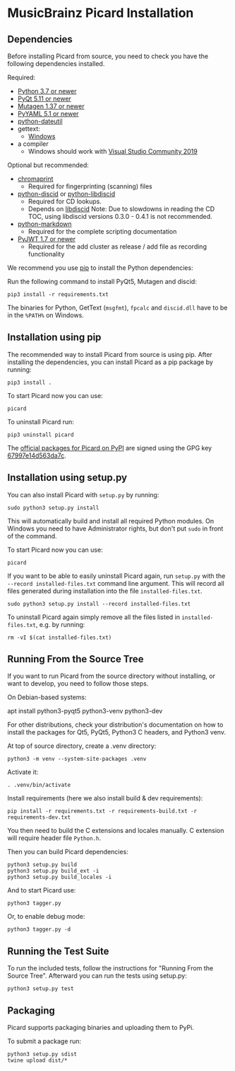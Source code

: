 MusicBrainz Picard Installation
===============================

Dependencies
------------

Before installing Picard from source, you need to check you have the following dependencies installed.

Required:

* [Python 3.7 or newer](https://python.org/download)
* [PyQt 5.11 or newer](https://riverbankcomputing.com/software/pyqt/download)
* [Mutagen 1.37 or newer](https://mutagen.readthedocs.io/)
* [PyYAML 5.1 or newer](https://pyyaml.org/)
* [python-dateutil](https://dateutil.readthedocs.io/en/stable/)
* gettext:
  * [Windows](https://mlocati.github.io/articles/gettext-iconv-windows.html)
* a compiler
  * Windows should work with [Visual Studio Community 2019](https://aka.ms/vs/16/release/vs_community.exe)

Optional but recommended:

* [chromaprint](https://acoustid.org/chromaprint)
  * Required for fingerprinting (scanning) files
* [python-discid](https://python-discid.readthedocs.org/) or [python-libdiscid](https://pypi.org/project/python-libdiscid/)
  * Required for CD lookups.
  * Depends on [libdiscid](https://musicbrainz.org/doc/libdiscid)
   Note: Due to slowdowns in reading the CD TOC, using libdiscid versions
   0.3.0 - 0.4.1 is not recommended.
* [python-markdown](https://python-markdown.github.io/install/)
  * Required for the complete scripting documentation
* [PyJWT 1.7 or newer](https://pyjwt.readthedocs.io/)
  * Required for the add cluster as release / add file as recording functionality

We recommend you use [pip](https://pip.pypa.io/en/stable/) to install the Python
dependencies:

Run the following command to install PyQt5, Mutagen and discid:

    pip3 install -r requirements.txt

The binaries for Python, GetText (`msgfmt`), `fpcalc` and `discid.dll` have to be
in the `%PATH%` on Windows.


Installation using pip
----------------------

The recommended way to install Picard from source is using pip. After installing
the dependencies, you can install Picard as a pip package by running:

    pip3 install .

To start Picard now you can use:

    picard

To uninstall Picard run:

    pip3 uninstall picard

The [official packages for Picard on PyPI](https://pypi.org/project/picard/)
are signed using the GPG key [67997e14d563da7c](https://keyserver.ubuntu.com/pks/lookup?op=vindex&search=0x67997e14d563da7c).


Installation using setup.py
---------------------------

You can also install Picard with `setup.py` by running:

    sudo python3 setup.py install

This will automatically build and install all required Python modules.
On Windows you need to have Administrator rights, but don't put `sudo`
in front of the command.

To start Picard now you can use:

    picard

If you want to be able to easily uninstall Picard again, run `setup.py`
with the `--record installed-files.txt` command line argument. This will record
all files generated during installation into the file `installed-files.txt`.

    sudo python3 setup.py install --record installed-files.txt

To uninstall Picard again simply remove all the files listed in
`installed-files.txt`, e.g. by running:

    rm -vI $(cat installed-files.txt)


Running From the Source Tree
----------------------------

If you want to run Picard from the source directory without installing,
or want to develop, you need to follow those steps.

On Debian-based systems:

   apt install python3-pyqt5 python3-venv python3-dev

For other distributions, check your distribution's documentation
on how to install the packages for Qt5, PyQt5, Python3 C headers,
and Python3 venv.

At top of source directory, create a .venv directory:

    python3 -m venv --system-site-packages .venv

Activate it:

    . .venv/bin/activate

Install requirements (here we also install build & dev requirements):

    pip install -r requirements.txt -r requirements-build.txt -r requirements-dev.txt

You then need to build the C extensions and locales manually.
C extension will require header file `Python.h`.

Then you can build Picard dependencies:

    python3 setup.py build
    python3 setup.py build_ext -i
    python3 setup.py build_locales -i

And to start Picard use:

    python3 tagger.py

Or, to enable debug mode:

    python3 tagger.py -d


Running the Test Suite
----------------------

To run the included tests, follow the instructions for "Running From
the Source Tree".  Afterward you can run the tests using setup.py:

    python3 setup.py test

Packaging
---------

Picard supports packaging binaries and uploading them to PyPi.

To submit a package run:

    python3 setup.py sdist
    twine upload dist/*
